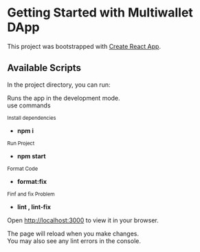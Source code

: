 # Getting Started with Multiwallet DApp

This project was bootstrapped with [Create React App](https://github.com/facebook/create-react-app).

## Available Scripts

In the project directory, you can run:

Runs the app in the development mode.\
use commands 

<sub> Install dependencies</sub>
* **npm i** 

<sub> Run Project</sub>
* **npm start**

<sub> Format Code</sub>
* **format:fix**

<sub> Finf and fix Problem</sub>
* **lint , lint-fix**

Open [http://localhost:3000](http://localhost:3000) to view it in your browser.

The page will reload when you make changes.\
You may also see any lint errors in the console.

